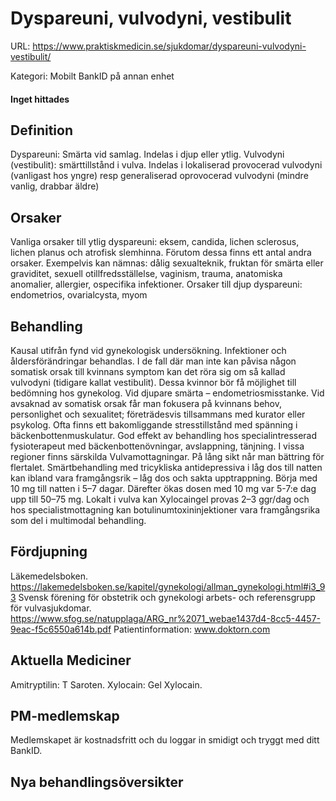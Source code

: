 # Dyspareuni, vulvodyni, vestibulit

URL: https://www.praktiskmedicin.se/sjukdomar/dyspareuni-vulvodyni-vestibulit/



Kategori: Mobilt BankID på annan enhet

#### Inget hittades

## Definition

Dyspareuni: Smärta vid samlag. Indelas i djup eller ytlig.
Vulvodyni (vestibulit): smärttillstånd i vulva. Indelas i lokaliserad provocerad vulvodyni (vanligast hos yngre) resp generaliserad oprovocerad vulvodyni (mindre vanlig, drabbar äldre)

## Orsaker

Vanliga orsaker till ytlig dyspareuni: eksem, candida, lichen sclerosus, lichen planus och atrofisk slemhinna. Förutom dessa finns ett antal andra orsaker. Exempelvis kan nämnas: dålig sexualteknik, fruktan för smärta eller graviditet, sexuell otillfredsställelse, vaginism, trauma, anatomiska anomalier, allergier, ospecifika infektioner.
Orsaker till djup dyspareuni: endometrios, ovarialcysta, myom

## Behandling

Kausal utifrån fynd vid gynekologisk undersökning. Infektioner och åldersförändringar behandlas. I de fall där man inte kan påvisa någon somatisk orsak till kvinnans symptom kan det röra sig om så kallad vulvodyni (tidigare kallat vestibulit). Dessa kvinnor bör få möjlighet till bedömning hos gynekolog.
Vid djupare smärta – endometriosmisstanke.
Vid avsaknad av somatisk orsak får man fokusera på kvinnans behov, personlighet och sexualitet; företrädesvis tillsammans med kurator eller psykolog. Ofta finns ett bakomliggande stresstillstånd med spänning i bäckenbottenmuskulatur. God effekt av behandling hos specialintresserad fysioterapeut med bäckenbottenövningar, avslappning, tänjning. I vissa regioner finns särskilda Vulvamottagningar. På lång sikt når man bättring för flertalet.
Smärtbehandling med tricykliska antidepressiva i låg dos till natten kan ibland vara framgångsrik – låg dos och sakta upptrappning. Börja med 10 mg till natten i 5–7 dagar. Därefter ökas dosen med 10 mg var 5-7:e dag upp till 50–75 mg. Lokalt i vulva kan Xylocaingel provas 2–3 ggr/dag och hos specialistmottagning kan botulinumtoxininjektioner vara framgångsrika som del i multimodal behandling.

## Fördjupning

Läkemedelsboken. https://lakemedelsboken.se/kapitel/gynekologi/allman_gynekologi.html#i3_93
Svensk förening för obstetrik och gynekologi arbets- och referensgrupp för vulvasjukdomar. https://www.sfog.se/natupplaga/ARG_nr%2071_webae1437d4-8cc5-4457-9eac-f5c6550a614b.pdf
Patientinformation: www.doktorn.com

## Aktuella Mediciner

Amitryptilin: T Saroten.
Xylocain: Gel Xylocain.

## PM-medlemskap

Medlemskapet är kostnadsfritt och du loggar in smidigt och tryggt med ditt BankID.

## Nya behandlingsöversikter

